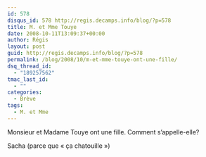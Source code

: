 ```yaml
---
id: 578
disqus_id: 578 http://regis.decamps.info/blog/?p=578
title: M. et Mme Touye
date: 2008-10-11T13:09:37+00:00
author: Régis
layout: post
guid: http://regis.decamps.info/blog/?p=578
permalink: /blog/2008/10/m-et-mme-touye-ont-une-fille/
dsq_thread_id:
  - "189257562"
tmac_last_id:
  - ""
categories:
  - Brève
tags:
  - M. et Mme
---
```

Monsieur et Madame Touye ont une fille. Comment s’appelle-elle?
  
<!--more-->


  
Sacha (parce que « ça chatouille »)
